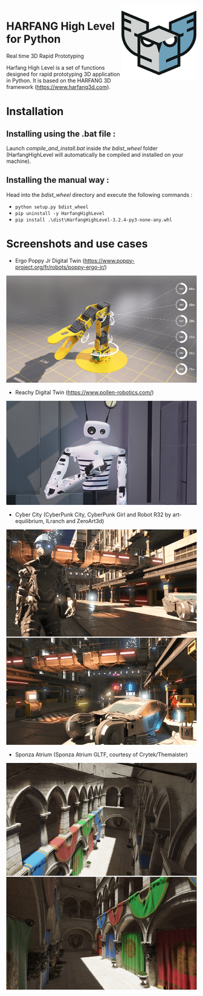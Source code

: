 <img src="https://github.com/harfang3d/image-storage/raw/main/brand/logo_harfang3d_owl_only.png" align="right" width="200"/>

# HARFANG High Level for Python

Real time 3D Rapid Prototyping

Harfang High Level is a set of functions designed for rapid prototyping 3D application in Python. It is based on the HARFANG 3D framework (https://www.harfang3d.com).


# Installation

## Installing using the .bat file :

Launch _compile_and_install.bat_ inside _the bdist_wheel_ folder (HarfangHighLevel will automatically be compiled and installed on your machine).

## Installing the manual way :

Head into the _bdist_wheel_ directory and execute the following commands :

* ```python setup.py bdist_wheel```
* ```pip uninstall -y HarfangHighLevel```
* ```pip install .\dist\HarfangHighLevel-3.2.4-py3-none-any.whl```

# Screenshots and use cases
* Ergo Poppy Jr Digital Twin (https://www.poppy-project.org/fr/robots/poppy-ergo-jr/)

![](https://raw.githubusercontent.com/harfang3d/image-storage/main/portfolio/hhl-1.0.0/digital-twin-poppy-ergo-jr.png)

* Reachy Digital Twin (https://www.pollen-robotics.com/)

![](https://raw.githubusercontent.com/harfang3d/image-storage/main/portfolio/hhl-1.0.0/digital_twin_reachy.png)

* Cyber City (CyberPunk City, CyberPunk Girl and Robot R32 by art-equilibrium, ILranch and ZeroArt3d)

![](https://raw.githubusercontent.com/harfang3d/image-storage/main/portfolio/3.1.1/cyber_city_aaa.png) 
![](https://raw.githubusercontent.com/harfang3d/image-storage/main/portfolio/3.1.1/cyber_city_aaa_2.png)

* Sponza Atrium (Sponza Atrium GLTF, courtesy of Crytek/Themaister)

![](https://raw.githubusercontent.com/harfang3d/image-storage/main/portfolio/3.1.1/sponza_atrium_aaa.png) 
![](https://raw.githubusercontent.com/harfang3d/image-storage/main/portfolio/3.1.1/sponza_atrium_aaa_2.png)
